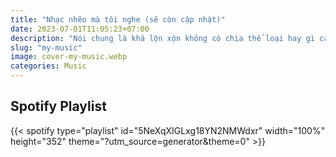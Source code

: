 ```yaml
---
title: "Nhạc nhẽo mà tôi nghe (sẽ còn cập nhật)"
date: 2023-07-01T11:05:23+07:00
description: "Nói chung là khá lộn xộn không có chia thể loại hay gì cả."
slug: "my-music"
image: cover-my-music.webp
categories: Music
---
```

## Spotify Playlist
{{< spotify type="playlist" id="5NeXqXIGLxg18YN2NMWdxr" width="100%" height="352" theme="?utm_source=generator&theme=0" >}}